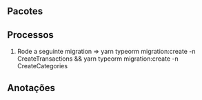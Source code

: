 ## Pacotes

## Processos

1. Rode a seguinte migration => yarn typeorm migration:create -n CreateTransactions && yarn typeorm migration:create -n CreateCategories

## Anotações
